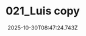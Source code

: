 ---
title: "021_Luis copy"
description: ""
image: "/uploads/photos/0024-021_Luis_copy.webp"
display: "/uploads/photos/0024-021_Luis_copy-display.webp"
thumbnail: "/uploads/photos/0024-021_Luis_copy-thumb.webp"
width: 4000
height: 5556
featured: false
date: 2025-10-30T08:47:24.743Z
order: 0
---